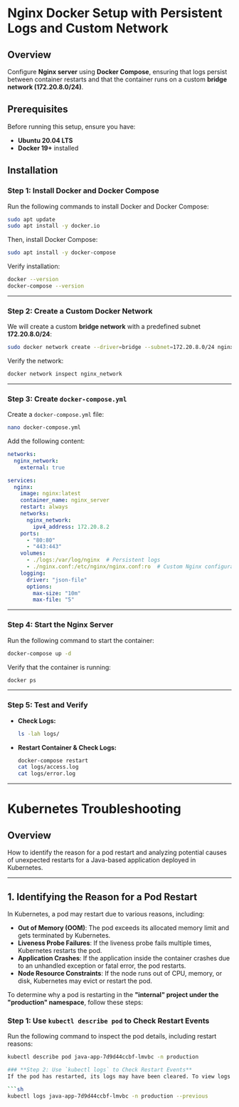 # Nginx Docker Setup with Persistent Logs and Custom Network

## Overview
Configure **Nginx server** using **Docker Compose**, ensuring that logs persist between container restarts and that the container runs on a custom **bridge network (172.20.8.0/24)**.

## Prerequisites
Before running this setup, ensure you have:
- **Ubuntu 20.04 LTS**
- **Docker 19+** installed

## Installation
### Step 1: Install Docker and Docker Compose
Run the following commands to install Docker and Docker Compose:

```bash
sudo apt update
sudo apt install -y docker.io
```

Then, install Docker Compose:

```bash
sudo apt install -y docker-compose
```

Verify installation:

```bash
docker --version
docker-compose --version
```

---

### Step 2: Create a Custom Docker Network
We will create a custom **bridge network** with a predefined subnet **172.20.8.0/24**:

```bash
sudo docker network create --driver=bridge --subnet=172.20.8.0/24 nginx_network
```

Verify the network:

```bash
docker network inspect nginx_network
```

---

### Step 3: Create `docker-compose.yml`
Create a `docker-compose.yml` file:

```bash
nano docker-compose.yml
```

Add the following content:

```yaml
networks:
  nginx_network:
    external: true

services:
  nginx:
    image: nginx:latest
    container_name: nginx_server
    restart: always
    networks:
      nginx_network:
        ipv4_address: 172.20.8.2
    ports:
      - "80:80"
      - "443:443"
    volumes:
      - ./logs:/var/log/nginx  # Persistent logs
      - ./nginx.conf:/etc/nginx/nginx.conf:ro  # Custom Nginx configuration (Optional)
    logging:
      driver: "json-file"
      options:
        max-size: "10m"
        max-file: "5"
```

---


### Step 4: Start the Nginx Server
Run the following command to start the container:

```bash
docker-compose up -d
```

Verify that the container is running:

```bash
docker ps
```

---

### Step 5: Test and Verify
- **Check Logs:**
  ```bash
  ls -lah logs/
  ```
- **Restart Container & Check Logs:**
  ```bash
  docker-compose restart
  cat logs/access.log
  cat logs/error.log
  ```

---

# Kubernetes Troubleshooting

## Overview
How to identify the reason for a pod restart and analyzing potential causes of unexpected restarts for a Java-based application deployed in Kubernetes.

---

## 1. Identifying the Reason for a Pod Restart  
In Kubernetes, a pod may restart due to various reasons, including:  

- **Out of Memory (OOM)**: The pod exceeds its allocated memory limit and gets terminated by Kubernetes.  
- **Liveness Probe Failures**: If the liveness probe fails multiple times, Kubernetes restarts the pod.  
- **Application Crashes**: If the application inside the container crashes due to an unhandled exception or fatal error, the pod restarts.  
- **Node Resource Constraints**: If the node runs out of CPU, memory, or disk, Kubernetes may evict or restart the pod.  
 

To determine why a pod is restarting in the **"internal" project under the "production" namespace**, follow these steps:

### **Step 1: Use `kubectl describe pod` to Check Restart Events**
Run the following command to inspect the pod details, including restart reasons:

```sh
kubectl describe pod java-app-7d9d44ccbf-lmvbc -n production

### **Step 2: Use `kubectl logs` to Check Restart Events**
If the pod has restarted, its logs may have been cleared. To view logs from the previous container instance:

```sh
kubectl logs java-app-7d9d44ccbf-lmvbc -n production --previous

